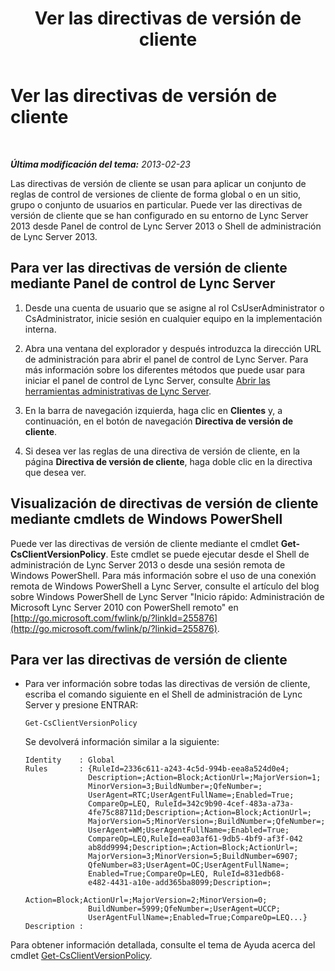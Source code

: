 ﻿---
title: Ver las directivas de versión de cliente
TOCTitle: Ver las directivas de versión de cliente
ms:assetid: 6cd9a897-c694-4d6a-8259-2d3c01fce275
ms:mtpsurl: https://technet.microsoft.com/es-es/library/JJ898479(v=OCS.15)
ms:contentKeyID: 52061653
ms.date: 01/07/2017
mtps_version: v=OCS.15
ms.translationtype: HT
---

# Ver las directivas de versión de cliente

 

_**Última modificación del tema:** 2013-02-23_

Las directivas de versión de cliente se usan para aplicar un conjunto de reglas de control de versiones de cliente de forma global o en un sitio, grupo o conjunto de usuarios en particular. Puede ver las directivas de versión de cliente que se han configurado en su entorno de Lync Server 2013 desde Panel de control de Lync Server 2013 o Shell de administración de Lync Server 2013.

## Para ver las directivas de versión de cliente mediante Panel de control de Lync Server

1.  Desde una cuenta de usuario que se asigne al rol CsUserAdministrator o CsAdministrator, inicie sesión en cualquier equipo en la implementación interna.

2.  Abra una ventana del explorador y después introduzca la dirección URL de administración para abrir el panel de control de Lync Server. Para más información sobre los diferentes métodos que puede usar para iniciar el panel de control de Lync Server, consulte [Abrir las herramientas administrativas de Lync Server](lync-server-2013-open-lync-server-administrative-tools.md).

3.  En la barra de navegación izquierda, haga clic en **Clientes** y, a continuación, en el botón de navegación **Directiva de versión de cliente**.

4.  Si desea ver las reglas de una directiva de versión de cliente, en la página **Directiva de versión de cliente**, haga doble clic en la directiva que desea ver.

## Visualización de directivas de versión de cliente mediante cmdlets de Windows PowerShell

Puede ver las directivas de versión de cliente mediante el cmdlet **Get-CsClientVersionPolicy**. Este cmdlet se puede ejecutar desde el Shell de administración de Lync Server 2013 o desde una sesión remota de Windows PowerShell. Para más información sobre el uso de una conexión remota de Windows PowerShell a Lync Server, consulte el artículo del blog sobre Windows PowerShell de Lync Server "Inicio rápido: Administración de Microsoft Lync Server 2010 con PowerShell remoto" en [http://go.microsoft.com/fwlink/p/?linkId=255876](http://go.microsoft.com/fwlink/p/?linkid=255876).

## Para ver las directivas de versión de cliente

  - Para ver información sobre todas las directivas de versión de cliente, escriba el comando siguiente en el Shell de administración de Lync Server y presione ENTRAR:
    
        Get-CsClientVersionPolicy
    
    Se devolverá información similar a la siguiente:
    
        Identity    : Global
        Rules       : {RuleId=2336c611-a243-4c5d-994b-eea8a524d0e4;
                      Description=;Action=Block;ActionUrl=;MajorVersion=1;
                      MinorVersion=3;BuildNumber=;QfeNumber=;
                      UserAgent=RTC;UserAgentFullName=;Enabled=True;
                      CompareOp=LEQ, RuleId=342c9b90-4cef-483a-a73a-
                      4fe75c88711d;Description=;Action=Block;ActionUrl=;
                      MajorVersion=5;MinorVersion=;BuildNumber=;QfeNumber=;
                      UserAgent=WM;UserAgentFullName=;Enabled=True;
                      CompareOp=LEQ,RuleId=ea03af61-9db5-4bf9-af3f-042
                      ab8dd9994;Description=;Action=Block;ActionUrl=;
                      MajorVersion=3;MinorVersion=5;BuildNumber=6907;
                      QfeNumber=83;UserAgent=OC;UserAgentFullName=;
                      Enabled=True;CompareOp=LEQ, RuleId=831edb68-
                      e482-4431-a10e-add365ba8099;Description=;
                      Action=Block;ActionUrl=;MajorVersion=2;MinorVersion=0;
                      BuildNumber=5999;QfeNumber=;UserAgent=UCCP;
                      UserAgentFullName=;Enabled=True;CompareOp=LEQ...}
        Description :

Para obtener información detallada, consulte el tema de Ayuda acerca del cmdlet [Get-CsClientVersionPolicy](get-csclientversionpolicy.md).

